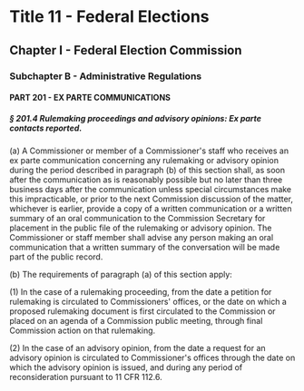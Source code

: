 
# Title 11 - Federal Elections
## Chapter I - Federal Election Commission
### Subchapter B - Administrative Regulations
#### PART 201 - EX PARTE COMMUNICATIONS
##### § 201.4 Rulemaking proceedings and advisory opinions: Ex parte contacts reported.

(a) A Commissioner or member of a Commissioner's staff who receives an ex parte communication concerning any rulemaking or advisory opinion during the period described in paragraph (b) of this section shall, as soon after the communication as is reasonably possible but no later than three business days after the communication unless special circumstances make this impracticable, or prior to the next Commission discussion of the matter, whichever is earlier, provide a copy of a written communication or a written summary of an oral communication to the Commission Secretary for placement in the public file of the rulemaking or advisory opinion. The Commissioner or staff member shall advise any person making an oral communication that a written summary of the conversation will be made part of the public record.

(b) The requirements of paragraph (a) of this section apply:

(1) In the case of a rulemaking proceeding, from the date a petition for rulemaking is circulated to Commissioners' offices, or the date on which a proposed rulemaking document is first circulated to the Commission or placed on an agenda of a Commission public meeting, through final Commission action on that rulemaking.

(2) In the case of an advisory opinion, from the date a request for an advisory opinion is circulated to Commissioner's offices through the date on which the advisory opinion is issued, and during any period of reconsideration pursuant to 11 CFR 112.6.
